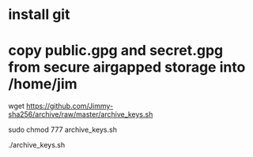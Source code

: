 # install git
# copy public.gpg and secret.gpg from secure airgapped storage into /home/jim 

wget https://github.com/Jimmy-sha256/archive/raw/master/archive_keys.sh

sudo chmod 777 archive_keys.sh

./archive_keys.sh
